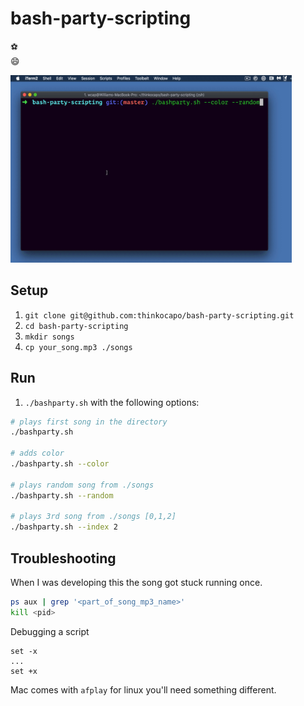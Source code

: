 # bash-party-scripting
:soccer:  
:smile:  
<!-- ![gif](bash-party-0.gif | width=250) -->
<img src="./bash-party.gif" width="450" height="300">

## Setup
1. `git clone git@github.com:thinkocapo/bash-party-scripting.git`
2. `cd bash-party-scripting`
3. `mkdir songs`
4. `cp your_song.mp3 ./songs`

## Run
1. `./bashparty.sh` with the following options:
``` bash
# plays first song in the directory
./bashparty.sh

# adds color
./bashparty.sh --color

# plays random song from ./songs
./bashparty.sh --random

# plays 3rd song from ./songs [0,1,2]
./bashparty.sh --index 2
```

## Troubleshooting
When I was developing this the song got stuck running once.
``` bash
ps aux | grep '<part_of_song_mp3_name>'
kill <pid>
```
Debugging a script
```
set -x
...
set +x
```

Mac comes with `afplay` for linux you'll need something different.